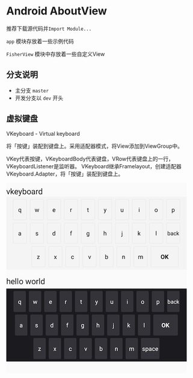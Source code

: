 # Android AboutView

推荐下载源代码并`Import Module...`

`app` 模块存放着一些示例代码

`FisherView` 模块中存放着一些自定义View


## 分支说明

* 主分支 `master`
* 开发分支以 `dev` 开头


## 虚拟键盘
VKeyboard - Virtual keyboard

将「按键」装配到键盘上。采用适配器模式，将View添加到ViewGroup中。

VKey代表按键，VKeyboardBody代表键盘，VRow代表键盘上的一行，VKeyboardListener是监听器。
VKeyboard继承Framelayout，创建适配器VKeyboard.Adapter，将「按键」装配到键盘上。

![vk demo](pics/vk-1.png)
